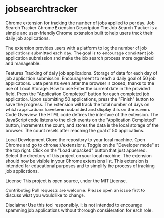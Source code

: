 # jobsearchtracker
Chrome extension for tracking the number of jobs applied to per day.
Job Search Tracker Chrome Extension
Description
The Job Search Tracker is a simple and user-friendly Chrome extension built to help users track their daily job applications.

The extension provides users with a platform to log the number of job applications submitted each day. The goal is to encourage consistent job application submission and make the job search process more organized and manageable.

Features
Tracking of daily job applications.
Storage of data for each day of job application submission.
Encouragement to reach a daily goal of 50 job applications.
Data persists even after the browser is closed, thanks to the use of Local Storage.
How to use
Enter the current date in the provided field.
Press the "Application Completed" button for each completed job application.
Upon submitting 50 applications, press the "Finish" button to save the progress.
The extension will track the total number of days on which applications have been submitted and display this on the screen.
Code Overview
The HTML code defines the interface of the extension. The JavaScript code listens to the click events on the "Application Completed" button, increments the count, and stores the data in the local storage of the browser. The count resets after reaching the goal of 50 applications.

Local Development
Clone the repository to your local machine.
Open Chrome and go to chrome://extensions.
Toggle on the "Developer mode" at the top right.
Click on the "Load unpacked" button that just appeared.
Select the directory of this project on your local machine.
The extension should now be visible in your Chrome extensions list.
This extension is intended for educational purposes and to simplify the process of tracking job applications.

License
This project is open source, under the MIT License.

Contributing
Pull requests are welcome. Please open an issue first to discuss what you would like to change.

Disclaimer
Use this tool responsibly. It is not intended to encourage spamming job applications without thorough consideration for each role.
